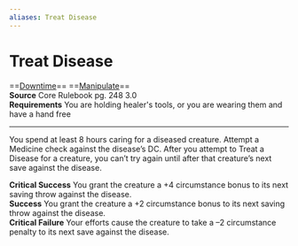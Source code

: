 ```yaml
---
aliases: Treat Disease
---
```


# Treat Disease

==[Downtime](../Traits/Downtime.md)== ==[Manipulate](../Traits/Manipulate.md)==  
__Source__ Core Rulebook pg. 248 3.0  
**Requirements** You are holding healer's tools, or you are wearing them and have a hand free

---

You spend at least 8 hours caring for a diseased creature. Attempt a Medicine check against the disease’s DC. After you attempt to Treat a Disease for a creature, you can’t try again until after that creature’s next save against the disease.

**Critical Success** You grant the creature a +4 circumstance bonus to its next saving throw against the disease.  
**Success** You grant the creature a +2 circumstance bonus to its next saving throw against the disease.  
**Critical Failure** Your efforts cause the creature to take a –2 circumstance penalty to its next save against the disease.
